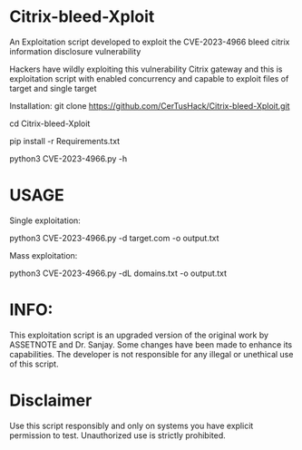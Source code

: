 # Citrix-bleed-Xploit
An Exploitation script developed to exploit the CVE-2023-4966 bleed citrix information disclosure vulnerability

Hackers have wildly exploiting this vulnerability Citrix gateway and this is exploitation script with enabled concurrency and capable to exploit files of target and single target

Installation:
git clone https://github.com/CerTusHack/Citrix-bleed-Xploit.git

cd Citrix-bleed-Xploit

pip install -r Requirements.txt

python3 CVE-2023-4966.py -h

# USAGE

Single exploitation:

python3 CVE-2023-4966.py -d target.com -o output.txt

Mass exploitation:

python3 CVE-2023-4966.py -dL domains.txt -o output.txt

# INFO:
This exploitation script is an upgraded version of the original work by ASSETNOTE and Dr. Sanjay. Some changes have been made to enhance its capabilities. The developer is not responsible for any illegal or unethical use of this script.

# Disclaimer
Use this script responsibly and only on systems you have explicit permission to test. Unauthorized use is strictly prohibited.
